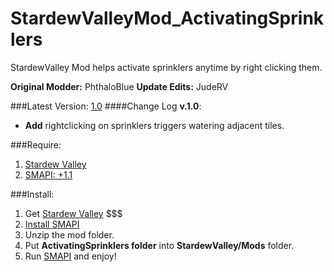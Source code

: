 # StardewValleyMod_ActivatingSprinklers
StardewValley Mod helps activate sprinklers anytime by right clicking them.

**Original Modder:** PhthaloBlue
**Update Edits:** JudeRV

###Latest Version: [1.0](https://github.com/lambui/StardewValleyMod_ActivatingSprinklers/releases)
####Change Log **v.1.0**:
+ **Add** rightclicking on sprinklers triggers watering adjacent tiles.

###Require:  
1. [Stardew Valley](http://store.steampowered.com/app/413150/)
2. [SMAPI: +1.1](https://github.com/ClxS/SMAPI/releases)

###Install:  
1. Get [Stardew Valley](http://store.steampowered.com/app/413150/) $$$
2. [Install SMAPI](http://canimod.com/guides/using-mods#installing-smapi)
4. Unzip the mod folder.
5. Put **ActivatingSprinklers folder** into **StardewValley/Mods** folder. 
6. Run [SMAPI](http://canimod.com/guides/using-mods#installing-smapi) and enjoy!
